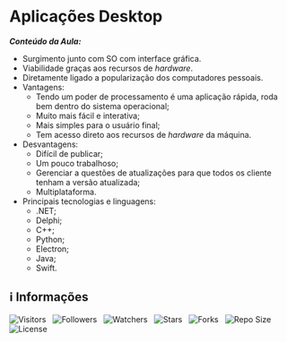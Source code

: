 <!-- Título -->
# Aplicações Desktop

***Conteúdo da Aula:***

* Surgimento junto com SO com interface gráfica.
* Viabilidade graças aos recursos de *hardware*.
* Diretamente ligado a popularização dos computadores pessoais.
* Vantagens:
  * Tendo um poder de processamento é uma aplicação rápida, roda bem dentro do sistema operacional;
  * Muito mais fácil e interativa;
  * Mais simples para o usuário final;
  * Tem acesso direto aos recursos de *hardware* da máquina.
* Desvantagens:
  * Difícil de publicar;
  * Um pouco trabalhoso;
  * Gerenciar a questões de atualizações para que todos os cliente tenham a versão atualizada;
  * Multiplataforma.
* Principais tecnologias e linguagens:
  * .NET;
  * Delphi;
  * C++;
  * Python;
  * Electron;
  * Java;
  * Swift.

<!-- Informações -->
## &#8505; Informações

![Visitors](https://api.visitorbadge.io/api/visitors?path=Devsgeeknerd%2Fcla-apl-des-apl-lin-com-des-apl-arq-fun-bas&label=Visitantes&labelColor=%23700070&labelStyle=none&countColor=%23000fff&style=plastic&color=%23ffffff "Total de Visitantes")
&nbsp;
![Followers](https://img.shields.io/github/followers/Devsgeeknerd?style=p&label=Seguidores&labelColor=800080&color=000fff "Total de Seguidores")
&nbsp;
![Watchers](https://img.shields.io/github/watchers/Devsgeeknerd/cla-apl-des-apl-lin-com-des-apl-arq-fun-bas?style=p&label=Observadores&labelColor=800080&color=000fff "Total de Observadores")
&nbsp;
![Stars](https://img.shields.io/github/stars/Devsgeeknerd/cla-apl-des-apl-lin-com-des-apl-arq-fun-bas?style=p&label=Estrelas&labelColor=800080&color=000fff "Total de Estrelas")
&nbsp;
![Forks](https://img.shields.io/github/forks/Devsgeeknerd/cla-apl-des-apl-lin-com-des-apl-arq-fun-bas?style=p&label=Bifurcações&labelColor=800080&color=000fff "Total de Bifurcações")
&nbsp;
![Repo Size](https://img.shields.io/github/repo-size/Devsgeeknerd/cla-apl-des-apl-lin-com-des-apl-arq-fun-bas?style=p&label=Tamanho&labelColor=800080&color=000fff "Tamanho do Repositório")
&nbsp;
![License](https://img.shields.io/github/license/Devsgeeknerd/cla-apl-des-apl-lin-com-des-apl-arq-fun-bas?style=p&label=Licença&labelColor=800080&color=000fff "Licença do Repositório")
